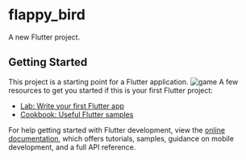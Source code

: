 # flappy_bird

A new Flutter project.

## Getting Started

This project is a starting point for a Flutter application.
![game](https://github.com/khanoor/flappy-bird-flutter-game/assets/22651410/ba3fd877-1918-4b6e-b6ea-614ec8a735a0)
A few resources to get you started if this is your first Flutter project:

- [Lab: Write your first Flutter app](https://docs.flutter.dev/get-started/codelab)
- [Cookbook: Useful Flutter samples](https://docs.flutter.dev/cookbook)

For help getting started with Flutter development, view the
[online documentation](https://docs.flutter.dev/), which offers tutorials,
samples, guidance on mobile development, and a full API reference.
